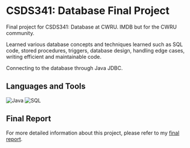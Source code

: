 # CSDS341: Database Final Project

Final project for CSDS341: Database at CWRU. IMDB but for the CWRU community. 

Learned various database concepts and techniques learned such as SQL code, stored procedures, triggers, database design, handling edge cases, writing efficient and maintainable code. 

Connecting to the database through Java JDBC.

## Languages and Tools

![Java](https://img.shields.io/badge/Java-ED8B00?style=for-the-badge&logo=java&logoColor=white)
![SQL](https://img.shields.io/badge/SQL-4479A1?style=for-the-badge&logo=postgresql&logoColor=white)

## Final Report

For more detailed information about this project, please refer to my [final report](https://cuboid-aardvark-35e.notion.site/Khoa-Luong-CSDS-341-Individual-Project-Use-Cases-Report-8136892534944084a299bd9bbfed0dc6).

